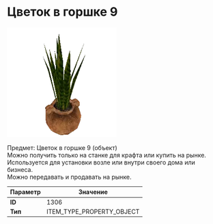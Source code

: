 # Цветок в горшке 9

![Item Image](../img/1306.webp?raw=true)

Предмет: Цветок в горшке 9 (объект)<br>Можно получить только на станке для крафта или купить на рынке.<br>Используется для установки возле или внутри своего дома или бизнеса.<br>Можно передавать и продавать на рынке.


| Параметр | Значение |
|----------|----------|
| **ID** | 1306 |
| **Тип** | ITEM_TYPE_PROPERTY_OBJECT |

